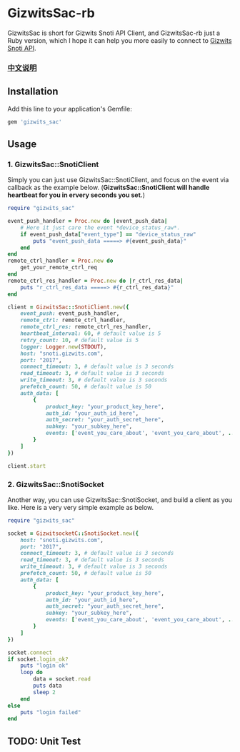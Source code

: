 # GizwitsSac-rb

GizwitsSac is short for Gizwits Snoti API Client, and GizwitsSac-rb just a Ruby version, which I hope it can help you more easily to connect to [Gizwits Snoti API](http://docs.gizwits.com/zh-cn/Cloud/NotificationAPI.html).

### [中文说明](https://github.com/AbelLai/gizwits_sac_rb/blob/master/README.zh_cn.md)

## Installation

Add this line to your application's Gemfile:

```ruby
gem 'gizwits_sac'
```

## Usage
### 1. GizwitsSac::SnotiClient
Simply you can just use GizwitsSac::SnotiClient, and focus on the event via callback as the example below. (**GizwitsSac::SnotiClient will handle heartbeat for you in ervery seconds you set.**)

```ruby
require "gizwits_sac"

event_push_handler = Proc.new do |event_push_data|
	# Here it just care the event *device_status_raw*.
	if event_push_data["event_type"] == "device_status_raw"
		puts "event_push_data =====> #{event_push_data}"
	end
end
remote_ctrl_handler = Proc.new do
	get_your_remote_ctrl_req
end
remote_ctrl_res_handler = Proc.new do |r_ctrl_res_data|
	puts "r_ctrl_res_data =====> #{r_ctrl_res_data}"
end

client = GizwitsSac::SnotiClient.new({
	event_push: event_push_handler,
	remote_ctrl: remote_ctrl_handler,
	remote_ctrl_res: remote_ctrl_res_handler,
	heartbeat_interval: 60, # default value is 5
	retry_count: 10, # default value is 5
	logger: Logger.new(STDOUT),
	host: "snoti.gizwits.com",
	port: "2017",
	connect_timeout: 3, # default value is 3 seconds
	read_timeout: 3, # default value is 3 seconds
	write_timeout: 3, # default value is 3 seconds
	prefetch_count: 50, # default value is 50
	auth_data: [
		{
			product_key: "your_product_key_here",
			auth_id: "your_auth_id_here",
			auth_secret: "your_auth_secret_here",
			subkey: "your_subkey_here",
			events: ['event_you_care_about', 'event_you_care_about', ...]
		}
	]
})

client.start
```

### 2. GizwitsSac::SnotiSocket
Another way, you can use GizwitsSac::SnotiSocket, and build a client as you like. Here is a very very simple example as below.
```ruby
require "gizwits_sac"

socket = GizwitsocketC::SnotiSocket.new({
	host: "snoti.gizwits.com",
	port: "2017",
	connect_timeout: 3, # default value is 3 seconds
	read_timeout: 3, # default value is 3 seconds
	write_timeout: 3, # default value is 3 seconds
	prefetch_count: 50, # default value is 50
	auth_data: [
		{
			product_key: "your_product_key_here",
			auth_id: "your_auth_id_here",
			auth_secret: "your_auth_secret_here",
			subkey: "your_subkey_here",
			events: ['event_you_care_about', 'event_you_care_about', ...]
		}
	]
})

socket.connect
if socket.login_ok?
	puts "login ok"	
	loop do
		data = socket.read
		puts data
		sleep 2
	end
else
	puts "login failed"
end
```
## TODO: Unit Test





